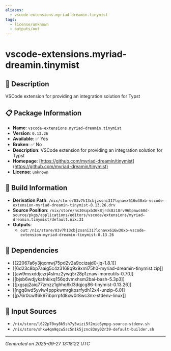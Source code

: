 ```yaml
---
aliases:
  - vscode-extensions.myriad-dreamin.tinymist
tags:
  - license/unknown
  - outputs/out
---
```


# vscode-extensions.myriad-dreamin.tinymist

## 📝 Description

VSCode extension for providing an integration solution for Typst

## 📋 Package Information

- **Name**: `vscode-extensions.myriad-dreamin.tinymist`
- **Version**: `0.13.26`
- **Available**: ✅ Yes
- **Broken**: ✅ No
- **Description**: VSCode extension for providing an integration solution for Typst
- **Homepage**: [https://github.com/myriad-dreamin/tinymist](https://github.com/myriad-dreamin/tinymist)
- **License**: `unknown`

## 🔧 Build Information

- **Derivation Path**: `/nix/store/03v7h13cbjzssni317lqnavx616w30xb-vscode-extension-myriad-dreamin-tinymist-0.13.26.drv`
- **Source Position**: `/nix/store/ns30sqxb36k8jrds8z18rv96bpnwc60d-source/pkgs/applications/editors/vscode/extensions/myriad-dreamin.tinymist/default.nix:31`
- **Outputs**:
  - `out`:  `/nix/store/03v7h13cbjzssni317lqnavx616w30xb-vscode-extension-myriad-dreamin-tinymist-0.13.26`

## 🔗 Dependencies

- [[22067a6y3jqcmwj75pd2v2a9ccizajd0-jq-1.8.1]]
- [[6d23c8bp7aaig5c4z3168q9x9xml75h0-myriad-dreamin-tinymist.zip]]
- [[aw9msxddjczrj4slmz2ywq5r28p1znaw-moreutils-0.70]]
- [[bjsb6wdjykafnkixq156qdvmxhsm2bai-bash-5.3p3]]
- [[jxgspj2aiq77zmzz1ghhq6kl3dqjcg86-tinymist-0.13.26]]
- [[ngq8wd5yvlw4pppkwmrgkpsrfydh12x4-unzip-6.0]]
- [[p76r0cwlf6k97ibprrpfd8xw0r8wc3nx-stdenv-linux]]

## 📁 Input Sources

- `/nix/store/l622p70vy8k5sh7y5wizi5f2mic6ynpg-source-stdenv.sh`
- `/nix/store/shkw4qm9qcw5sc5n1k5jznc83ny02r39-default-builder.sh`

---
*Generated on 2025-09-27 13:18:22 UTC*
